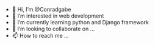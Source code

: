 - 👋 Hi, I’m @Conradgabe
- 👀 I’m interested in web development
- 🌱 I’m currently learning python and Django framework
- 💞️ I’m looking to collaborate on ...
- 📫 How to reach me ...

<!---
Conradgabe/Conradgabe is a ✨ special ✨ repository because its `README.md` (this file) appears on your GitHub profile.
You can click the Preview link to take a look at your changes.
--->
